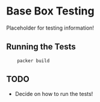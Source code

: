 # Base Box Testing
Placeholder for testing information!
## Running the Tests
```
    packer build
```
## TODO
* Decide on how to run the tests!
